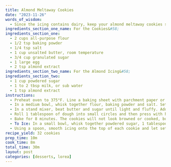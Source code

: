 ```yaml
---
title: Almond Meltaway Cookies
date: "2023-11-26"
words_of_wisdom:
  - Since the icing contains dairy, keep your almond meltaway cookies stored airtight in the fridge. They’ll keep for up to 2 weeks! Just take the cookies out of the fridge to come to room temperature again before serving.
ingredients_section_one_name: For the Cookies&#58;
ingredients_section_one:
  - 2 cups all-purpose flour
  - 1/2 tsp baking powder
  - 1/4 tsp salt
  - 1 cup unsalted butter, room temperature
  - 3/4 cup granulated sugar
  - 1 large egg
  - 2 tsp almond extract
ingredients_section_two_name: For the Almond Icing&#58;
ingredients_section_two:
  - 1 cup powdered sugar
  - 1 to 2 tbsp milk, or sub water
  - 1 tsp almond extract
instructions:
  - Preheat oven to 375°F. Line a baking sheet with parchment paper or a silpat. Set aside.
  - In a medium bowl, whisk together flour, baking powder and salt. Set aside.
  - In a stand mixer, beat butter and sugar until light and fluffy. Add egg and almond extract, mixing until combined. Add flour mixture 1/2 cup at a time, mixing until completely combined.
  - Roll 1 tablespoon of dough into small circles and then press with hands (or with the bottom of a cup) into a disk shape. Place on prepared baking sheet.
  - Bake for 8 minutes. The cookies will not look browned or cooked, but they are! Remove from oven and let cookies rest on baking sheet for 5 minutes. Then, transfer to a wire rack to cool completely.
  - To Ice: In a small bowl, whisk together powdered sugar, 1 tablespoon milk and almond extract – until smooth. If your icing is too thick, add a splash more milk to thin it out.
  - Using a spoon, smooth icing onto the top of each cookie and let set for 10 minutes, or until hardened. Store in the fridge, let come to room temperature when ready to serve.
recipe_yield: 32 cookies
prep_time: 10m
cook_time: 8m
total_time: 30m
layout: post
categories: [desserts, lorea]
---
```

